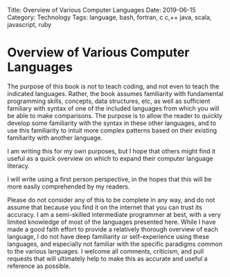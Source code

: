 Title: Overview of Various Computer Languages
Date: 2019-06-15
Category: Technology
Tags: language, bash, fortran, c c,++ java, scala, javascript, ruby

# Overview of Various Computer Languages

The purpose of this book is not to teach coding, and not even to teach the
indicated languages.  Rather, the book assumes familiarity with fundamental
programming skills, concepts, data structures, etc, as well as sufficient
familiary with syntax of one of the included languages from which you will be
able to make comparisons.  The purpose is to allow the reader to quickly develop
some familiarity with the syntax in these other languages, and to use this
familiarity to intuit more complex patterns based on their existing familiarity
with another language.

I am writing this for my own purposes, but I hope that others might find it
useful as a quick overview on which to expand their computer language literacy.

I will write using a first person perspective, in the hopes that this will be
more easily comprehended by my readers.

Please do not consider any of this to be complete in any way, and do not assume
that because you find it on the internet that you can trust its accuracy.  I am
a semi-skilled intermediate programmer at best, with a very limited knowledge of
most of the languages presented here.  While I have made a good faith effort to
provide a relatively thorough overview of each language, I do not have deep
familiarity or self-experience using these languages, and especially not
familiar with the specific paradigms common to the various languages.  I welcome
all comments, criticism, and pull requests that will ultimately help to make
this as accurate and useful a reference as possible.


